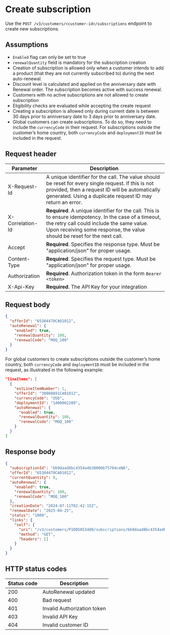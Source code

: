 # Create subscription

Use the `POST /v3/customers/<customer-id>/subscriptions` endpoint to create new subscriptions.

## Assumptions

- `Enabled` flag can only be set to true
- `renewalQuantity` field is mandatory for the subscription creation
- Creation of subscription is allowed only when a customer intends to add a product (that they are not currently subscribed to) during the next auto-renewal.
- Discount level is calculated and applied on the anniversary date with Renewal order. The subscription becomes active with success renewal.
- Customers with no active subscriptions are not allowed to create subscription
- Eligibility checks are evaluated while accepting the create request
- Creating a subscription is allowed only during current date is between 30 days prior to anniversary date to 3 days prior to anniversary date.
- Global customers can create subscriptions. To do so, they need to include the `currencyCode` in their request. For subscriptions outside the customer’s home country, both `currencyCode` and `deploymentID` must be included in the request.

## Request header

| Parameter        | Description                                                                                                                                                                                                                      |
|------------------|----------------------------------------------------------------------------------------------------------------------------------------------------------------------------------------------------------------------------------|
| X-Request-Id     | A unique identifier for the call. The value should be reset for every single request. If this is not provided, then a request ID will be automatically generated. Using a duplicate request ID may return an error.              |
| X-Correlation-Id | **Required**. A unique identifier for the call. This is to ensure idempotency. In the case of a timeout, the retry call could include the same value. Upon receiving some response, the value should be reset for the next call. |
| Accept           | **Required**. Specifies the response type. Must be "application/json" for proper usage.                                                                                                                                          |
| Content-Type     | **Required**. Specifies the request type. Must be "application/json" for proper usage.                                                                                                                                           |
| Authorization    | **Required**. Authorization token in the form `Bearer <token>`                                                                                                                                                                   |
| X-Api-Key        | **Required**. The API Key for your integration                                                                                                                                                                                   |

## Request body

```json
{
  "offerId": "65304470CA01012",
  "autoRenewal": {
    "enabled": true,
    "renewalQuantity": 100,
    "renewalCode": "MOQ_100"
  }
}
```

For global customers to create subscriptions outside the customer’s home country, both `currencyCode` and `deploymentID` must be included in the request, as illustrated in the following example:

```json
"lineItems": [
  {
    "extLineItemNumber": 1,
    "offerId": "30008891CA01012",
    "currencyCode": "USD",
    "deploymentId": "1400002289",
    "autoRenewal": {
      "enabled": true,
      "renewalQuantity": 100,
      "renewalCode": "MOQ_100"
    }
  }
]
```

## Response body

```json
{
  "subscriptionId": "bb9daad8bc4354a4b38006b75704ceNA",
  "offerId": "65304470CA01012",
  "currentQuantity": 0,
  "autoRenewal": {
    "enabled": true,
    "renewalQuantity": 100,
    "renewalCode": "MOQ_100"
  },
  "creationDate": "2024-07-11T02:42:15Z",
  "renewalDate": "2025-04-25",
  "status": "1009",
  "links": {
    "self": {
      "uri": "/v3/customers/P1005053489/subscriptions/bb9daad8bc4354a4b38006b75704ceNA",
      "method": "GET",
      "headers": []
    }
  }
}
```

## HTTP status codes

| Status code | Description                 |
| ----------- | --------------------------- |
| 200         | AutoRenewal updated         |
| 400         | Bad request                 |
| 401         | Invalid Authorization token |
| 403         | Invalid API Key             |
| 404         | Invalid customer ID         |
